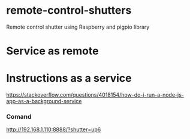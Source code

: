 # remote-control-shutters
Remote control shutter using Raspberry and pigpio library

# Service as remote

# Instructions as a service
https://stackoverflow.com/questions/4018154/how-do-i-run-a-node-js-app-as-a-background-service

### Comand
http://192.168.1.110:8888/?shutter=up6
